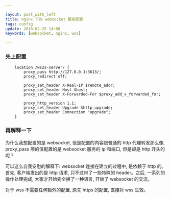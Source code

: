 ```yaml
---

layout: post_with_left
title: nginx 下的 websocket 服务配置
tags: config
update: 2018-02-25 14:08
keywords: [websocket, nginx, wss]

---
```



### 先上配置

```
    location /ws2s-server/ {
        proxy_pass http://127.0.0.1:3613/;
        proxy_redirect off;

        proxy_set_header X-Real-IP $remote_addr;
        proxy_set_header Host $host;
        proxy_set_header X-Forwarded-For $proxy_add_x_forwarded_for;

        proxy_http_version 1.1;
        proxy_set_header Upgrade $http_upgrade;
        proxy_set_header Connection "upgrade";
    }
```

### 再解释一下

为什么我想配置的是 websocket, 但是配置的内容跟普通的 http 代理转发那么像, proxy_pass 项的值配置的是 websocket 服务的 ip 和端口, 但是却是 http 开头的呢？     

可以这么自我安慰的解释下: websocket 连接在建立的过程中, 是依赖于 http 的。    
首先, 客户端发出的是 http 请求, 只不过带了一些特殊的 header。之后, 一系列的操作处理完成, 大家才开始完全换了一种语言, 开始了 websocket 的交流。     

对于 wss 不需要任何额外的配置, 原先 https 的配置, 直接对 wss 生效。      